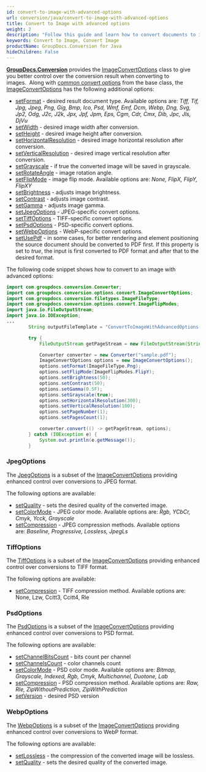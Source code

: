 ```yaml
---
id: convert-to-image-with-advanced-options
url: conversion/java/convert-to-image-with-advanced-options
title: Convert to Image with advanced options
weight: 2
description: "Follow this guide and learn how to convert documents to image with height, width, resolution, brightness and other customizations using GroupDocs.Conversion for Java."
keywords: Convert to Image, Convert Image
productName: GroupDocs.Conversion for Java
hideChildren: False
---
```

[**GroupDocs.Conversion**](https://products.groupdocs.com/conversion/java) provides the [ImageConvertOptions](https://reference.groupdocs.com/java/conversion/com.groupdocs.conversion.options.convert/ImageConvertOptions) class to give you better control over the conversion result when converting to images.  Along with [common convert options](https://reference.groupdocs.com/conversion/java/com.groupdocs.conversion.options.convert/ConvertOptions) from the base class, the [ImageConvertOptions](https://reference.groupdocs.com/java/conversion/com.groupdocs.conversion.options.convert/ImageConvertOptions) has the following additional options:
*   [setFormat](https://reference.groupdocs.com/java/conversion/com.groupdocs.conversion.options.convert/ConvertOptions#setFormat(com.groupdocs.conversion.filetypes.FileType)) - desired result document type. Available options are: *Tiff, Tif, Jpg, Jpeg, Png, Gig, Bmp, Ico, Psd, Wmf, Emf, Dcm, Webp, Dng, Svg, Jp2, Odg, J2c, J2k, Jpx, Jpf, Jpm, Eps, Cgm, Cdr, Cmx, Dib, Jpc, Jls, DjVu*
*   [setWidth](https://reference.groupdocs.com/java/conversion/com.groupdocs.conversion.options.convert/ImageConvertOptions#setWidth(int)) -  desired image width after conversion.
*   [setHeight](https://reference.groupdocs.com/java/conversion/com.groupdocs.conversion.options.convert/ImageConvertOptions#setHeight(int)) -  desired image height after conversion.
*   [setHorizontalResolution](https://reference.groupdocs.com/java/conversion/com.groupdocs.conversion.options.convert/ImageConvertOptions#setHorizontalResolution(int)) -  desired image horizontal resolution after conversion.
*   [setVerticalResolution](https://reference.groupdocs.com/java/conversion/com.groupdocs.conversion.options.convert/ImageConvertOptions#setVerticalResolution(int)) -  desired image vertical resolution after conversion.
*   [setGrayscale](https://reference.groupdocs.com/java/conversion/com.groupdocs.conversion.options.convert/ImageConvertOptions#setGrayscale(boolean)) -  if true the converted image will be saved in grayscale.
*   [setRotateAngle](https://reference.groupdocs.com/conversion/java/com.groupdocs.conversion.options.convert/ImageConvertOptions#setRotateAngle(int)) -  image rotation angle.
*   [setFlipMode](https://reference.groupdocs.com/java/conversion/com.groupdocs.conversion.options.convert/ImageConvertOptions#setFlipMode(com.groupdocs.conversion.options.convert.ImageFlipModes)) -  image flip mode. Available options are: *None, FlipX, FlipY, FlipXY*
*   [setBrightness](https://reference.groupdocs.com/java/conversion/com.groupdocs.conversion.options.convert/ImageConvertOptions#setBrightness(int)) -  adjusts image brightness.
*   [setContrast](https://reference.groupdocs.com/java/conversion/com.groupdocs.conversion.options.convert/ImageConvertOptions#setContrast(int)) -  adjusts image contrast.
*   [setGamma](https://reference.groupdocs.com/java/conversion/com.groupdocs.conversion.options.convert/ImageConvertOptions#setGamma(float)) -  adjusts image gamma.
*   [setJpegOptions](https://reference.groupdocs.com/conversion/java/com.groupdocs.conversion.options.convert/ImageConvertOptions#setJpegOptions(com.groupdocs.conversion.options.convert.JpegOptions)) -  JPEG-specific convert options.
*   [setTiffOptions](https://reference.groupdocs.com/conversion/java/com.groupdocs.conversion.options.convert/ImageConvertOptions#setTiffOptions(com.groupdocs.conversion.options.convert.TiffOptions)) -  TIFF-specific convert options.
*   [setPsdOptions](https://reference.groupdocs.com/conversion/java/com.groupdocs.conversion.options.convert/ImageConvertOptions#setPsdOptions(com.groupdocs.conversion.options.convert.PsdOptions)) -  PSD-specific convert options.
*   [setWebpOptions](https://reference.groupdocs.com/conversion/java/com.groupdocs.conversion.options.convert/ImageConvertOptions#setWebpOptions(com.groupdocs.conversion.options.convert.WebpOptions)) - WebP-specific convert options.
*   [setUsePdf](https://reference.groupdocs.com/java/conversion/com.groupdocs.conversion.options.convert/ImageConvertOptions#setUsePdf(boolean)) -  in some cases, for better rendering and element positioning the source document should be converted to PDF first. If this property is set to *true*, the input is first converted to PDF format and after that to the desired format.

The following code snippet shows how to convert to an image with advanced options:

```java
import com.groupdocs.conversion.Converter;
import com.groupdocs.conversion.options.convert.ImageConvertOptions;
import com.groupdocs.conversion.filetypes.ImageFileType;
import com.groupdocs.conversion.options.convert.ImageFlipModes;
import java.io.FileOutputStream;
import java.io.IOException;
...
        String outputFileTemplate = "ConvertToImageWithAdvancedOptions-converted-page-%s.png";

        try {
            FileOutputStream getPageStream = new FileOutputStream(String.format(outputFileTemplate, 1));

            Converter converter = new Converter("sample.pdf");
            ImageConvertOptions options = new ImageConvertOptions();
            options.setFormat(ImageFileType.Png);
            options.setFlipMode(ImageFlipModes.FlipY);
            options.setBrightness(50);
            options.setContrast(50);
            options.setGamma(0.5F);
            options.setGrayscale(true);
            options.setHorizontalResolution(300);
            options.setVerticalResolution(100);
            options.setPageNumber(1);
            options.setPagesCount(1);

            converter.convert(() -> getPageStream, options);
        } catch (IOException e) {
            System.out.println(e.getMessage());
        }
```

### JpegOptions

The [JpegOptions](https://reference.groupdocs.com/java/conversion/com.groupdocs.conversion.options.convert/JpegOptions) is a subset of the [ImageConvertOptions](https://reference.groupdocs.com/java/conversion/com.groupdocs.conversion.options.convert/ImageConvertOptions) providing enhanced control over conversions to JPEG format. 

The following options are available:

*   [setQuality](https://reference.groupdocs.com/java/conversion/com.groupdocs.conversion.options.convert/JpegOptions#setQuality(int)) - sets the desired quality of the converted image.
*   [setColorMode](https://reference.groupdocs.com/java/conversion/com.groupdocs.conversion.options.convert/JpegOptions#setColorMode(com.groupdocs.conversion.options.convert.JpgColorModes)) - JPEG color mode. Available options are: *Rgb, YCbCr, Cmyk, Ycck, Grayscale*
*   [setCompression](https://reference.groupdocs.com/java/conversion/com.groupdocs.conversion.options.convert/JpegOptions#setCompression(com.groupdocs.conversion.options.convert.JpgCompressionMethods)) - JPEG compression methods. Available options are: *Baseline, Progressive, Lossless, JpegLs*

### TiffOptions

The [TiffOptions](https://reference.groupdocs.com/java/conversion/com.groupdocs.conversion.options.convert/TiffOptions) is a subset of the [ImageConvertOptions](https://reference.groupdocs.com/java/conversion/com.groupdocs.conversion.options.convert/ImageConvertOptions) providing enhanced control over conversions to TIFF format. 

The following options are available:

*   [setCompression](https://reference.groupdocs.com/java/conversion/com.groupdocs.conversion.options.convert/TiffOptions#setCompression(com.groupdocs.conversion.options.convert.TiffCompressionMethods)) - TIFF compression method. Available options are: None, Lzw, Ccitt3, Ccitt4, Rle

### PsdOptions

The [PsdOptions](https://reference.groupdocs.com/java/conversion/com.groupdocs.conversion.options.convert/PsdOptions) is a subset of the [ImageConvertOptions](https://reference.groupdocs.com/java/conversion/com.groupdocs.conversion.options.convert/ImageConvertOptions) providing enhanced control over conversions to PSD format.

The following options are available:

*   [setChannelBitsCount](https://reference.groupdocs.com/java/conversion/com.groupdocs.conversion.options.convert/PsdOptions#setChannelBitsCount(short)) - bits count per channel
*   [setChannelsCount](https://reference.groupdocs.com/java/conversion/com.groupdocs.conversion.options.convert/PsdOptions#setChannelsCount(short)) - color channels count
*   [setColorMode](https://reference.groupdocs.com/java/conversion/com.groupdocs.conversion.options.convert/PsdOptions#setColorMode(com.groupdocs.conversion.options.convert.PsdColorModes)) - PSD color mode. Available options are: *Bitmap, Grayscale, Indexed, Rgb, Cmyk, Multichannel, Duotone, Lab*
*   [setCompression](https://reference.groupdocs.com/java/conversion/com.groupdocs.conversion.options.convert/PsdOptions#setCompression(com.groupdocs.conversion.options.convert.PsdCompressionMethods)) - PSD compression method. Available options are: *Raw, Rle, ZipWithoutPrediction, ZipWithPrediction*
*   [setVersion](https://reference.groupdocs.com/java/conversion/com.groupdocs.conversion.options.convert/PsdOptions#setVersion(int)) - desired PSD version

### WebpOptions

The [WebpOptions](https://reference.groupdocs.com/java/conversion/com.groupdocs.conversion.options.convert/WebpOptions) is a subset of the [ImageConvertOptions](https://reference.groupdocs.com/java/conversion/com.groupdocs.conversion.options.convert/ImageConvertOptions) providing enhanced control over conversions to WebP format. 

The following options are available:

*   [setLossless](https://reference.groupdocs.com/java/conversion/com.groupdocs.conversion.options.convert/WebpOptions#setLossless(boolean)) - the compression of the converted image will be lossless.
*   [setQuality](https://reference.groupdocs.com/java/conversion/com.groupdocs.conversion.options.convert/WebpOptions#setQuality(int)) - sets the desired quality of the converted image.
